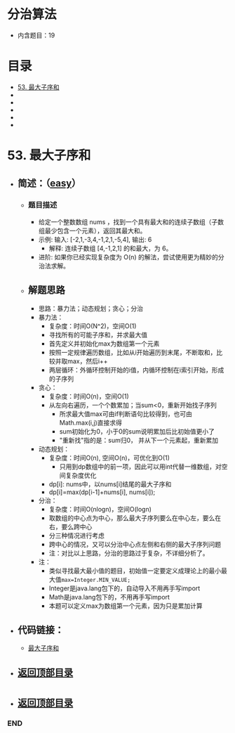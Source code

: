 # 分治算法
- 内含题目：19

# 目录
<!-- GFM-TOC -->
* [53. 最大子序和](#53-最大子序和)
* []()
* []()
* []()
* []()
* []()
<!-- GFM-TOC -->



# 53. 最大子序和
- ## 简述：（[easy](https://github.com/anliux/PracticePool/blob/master/LeetCode/docs/easy.md)）
  - ### 题目描述
    - 给定一个整数数组 nums ，找到一个具有最大和的连续子数组（子数组最少包含一个元素），返回其最大和。
    - 示例: 输入: [-2,1,-3,4,-1,2,1,-5,4], 输出: 6
      - 解释: 连续子数组 [4,-1,2,1] 的和最大，为 6。
    - 进阶: 如果你已经实现复杂度为 O(n) 的解法，尝试使用更为精妙的分治法求解。
  - ## 解题思路
    - 思路：暴力法；动态规划；贪心；分治
    - 暴力法：
      - 复杂度：时间O(N^2)，空间O(1)
      - 寻找所有的可能子序和，并求最大值
      - 首先定义并初始化max为数组第一个元素
      - 按照一定规律遍历数组，比如从i开始遍历到末尾，不断取和，比较并取max，然后i++
      - 两层循环：外循环控制开始的i值，内循环控制在i索引开始，形成的子序列
    - 贪心：
      - 复杂度：时间O(n)，空间O(1)
      - 从左向右遍历，一个个数累加；当sum<0，重新开始找子序列
        - 所求最大值max可由if判断语句比较得到，也可由Math.max(i,j)直接求得
        - sum初始化为0，小于0的sum说明累加后比初始值更小了
        - "重新找"指的是：sum归0， 并从下一个元素起，重新累加
    - 动态规划：
      - 复杂度：时间O(n), 空间O(n)，可优化到O(1)
        - 只用到dp数组中的前一项，因此可以用int代替一维数组，对空间复杂度优化
      - dp[i]: nums中，以nums[i]结尾的最大子序和
      - dp[i]=max(dp[i-1]+nums[i], nums[i]);
    - 分治：
      - 复杂度：时间O(nlogn)，空间O(logn)
      - 取数组的中心点为中心，那么最大子序列要么在中心左，要么在右，要么跨中心
      - 分三种情况进行考虑
      - 跨中心的情况，又可以分治中心点左侧和右侧的最大子序列问题
      - 注：对比以上思路，分治的思路过于复杂，不详细分析了。
    - 注：
      - 类似寻找最大最小值的题目，初始值一定要定义成理论上的最小最大值`max=Integer.MIN_VALUE;`
      - Integer是java.lang包下的，自动导入不用再手写import
      - Math是java.lang包下的，不用再手写import
      - 本题可以定义max为数组第一个元素，因为只是累加计算
 
- ## 代码链接：
  - [最大子序和](https://github.com/anliux/PracticePool/blob/master/LeetCode/src/0053-maximum-subarray.java)

<!-- GFM-TOC -->
* ## [返回顶部目录](#目录)
<!-- GFM-TOC -->



# 


<!-- GFM-TOC -->
* ## [返回顶部目录](#目录)
<!-- GFM-TOC -->




### END
